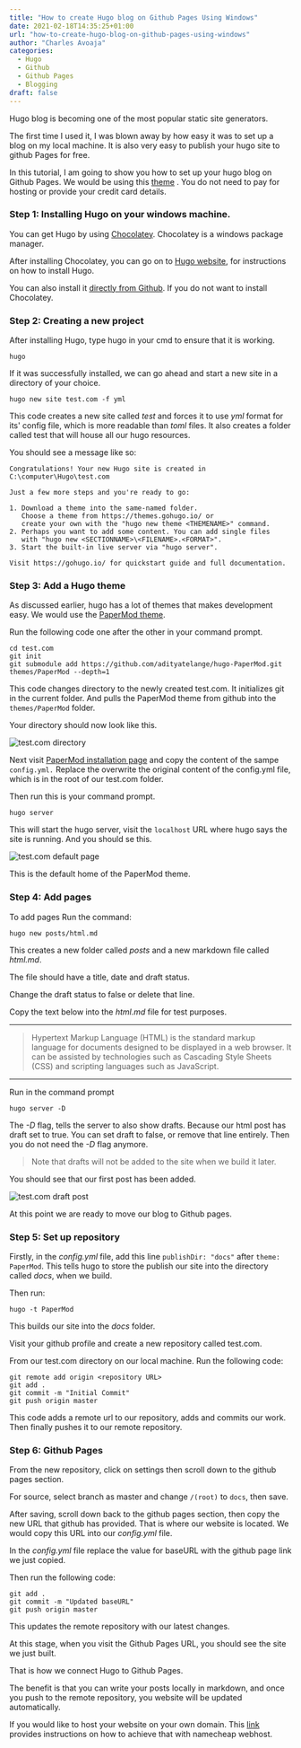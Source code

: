 ```yaml
---
title: "How to create Hugo blog on Github Pages Using Windows"
date: 2021-02-18T14:35:25+01:00
url: "how-to-create-hugo-blog-on-github-pages-using-windows"
author: "Charles Avoaja"
categories:
  - Hugo
  - Github
  - Github Pages
  - Blogging
draft: false
---
```


Hugo blog is becoming one of the most popular static site generators.

The first time I used it, I was blown away by how easy it was to set up a blog on my local machine. It is also very easy to publish your hugo site to github Pages for free.

In this tutorial, I am going to show you how to set up your hugo blog on Github Pages. We would be using this [theme](https://themes.gohugo.io/hugo-papermod/) . You do not need to pay for hosting or provide your credit card details.


### Step 1: Installing Hugo on your windows machine.
You can get Hugo by using [Chocolatey](https://chocolatey.org/install). Chocolatey is a windows package manager.

After installing Chocolatey, you can go on to [Hugo website](https://gohugo.io/getting-started/installing/#chocolatey-windows), for instructions on how to install Hugo.

You can also install it [directly from Github](https://gohugo.io/getting-started/installing/#source). If you do not want to install Chocolatey.


### Step 2: Creating a new project
After installing Hugo, type hugo in your cmd to ensure that it is working.
```
hugo
```
If it was successfully installed, we can go ahead and start a new site in a directory of your choice.

```
hugo new site test.com -f yml
```

This code creates a new site called *test* and forces it to use *yml* format for its' config file, which is more readable than *toml* files. 
It also creates a folder called test that will house all our hugo resources.

You should see a message like so:

```
Congratulations! Your new Hugo site is created in C:\computer\Hugo\test.com

Just a few more steps and you're ready to go:

1. Download a theme into the same-named folder.
   Choose a theme from https://themes.gohugo.io/ or
   create your own with the "hugo new theme <THEMENAME>" command.
2. Perhaps you want to add some content. You can add single files
   with "hugo new <SECTIONNAME>\<FILENAME>.<FORMAT>".
3. Start the built-in live server via "hugo server".

Visit https://gohugo.io/ for quickstart guide and full documentation.
```


### Step 3: Add a Hugo theme
As discussed earlier, hugo has a lot of themes that makes development easy. We would use the [PaperMod theme](https://themes.gohugo.io/hugo-papermod/).

Run the following code one after the other in your command prompt.

```
cd test.com
git init
git submodule add https://github.com/adityatelange/hugo-PaperMod.git themes/PaperMod --depth=1
```

This code changes directory to the newly created test.com.
It initializes git in the current folder.
And pulls the PaperMod theme from github into the ```themes/PaperMod``` folder.

Your directory should now look like this.

![test.com directory](/img/test.com_directory.png)

Next visit [PaperMod installation page](https://github.com/adityatelange/hugo-PaperMod/wiki/Installation#sample-configyml) and copy the content of the sampe ```config.yml.```
Replace the overwrite the original content of the config.yml file, which is in the root of our test.com folder.

Then run this is your command prompt.
```
hugo server
```
This will start the hugo server, visit the ```localhost``` URL where hugo says the site is running. And you should se this.

![test.com default page](/img/test.com_default_page.png)

This is the default home of the PaperMod theme.

### Step 4: Add pages
To add pages 
Run the command:
```
hugo new posts/html.md
```

This creates a new folder called *posts* and a new markdown file called *html.md*.

The file should have a title, date and draft status.

Change the draft status to false or delete that line.

Copy the text below into the *html.md* file for test purposes.

---

> Hypertext Markup Language (HTML) is the standard markup language for documents designed to be displayed in a web browser. It can be assisted by technologies such as Cascading Style Sheets (CSS) and scripting languages such as JavaScript.

---

Run in the command prompt

```
hugo server -D
```

The *-D* flag, tells the server to also show drafts. Because our html post has draft set to true. You can set draft to false, or remove that line entirely. Then you do not need the 
*-D* flag anymore. 

> Note that drafts will not be added to the site when we build it later.

You should see that our first post has been added.

![test.com draft post](/img/test.com_draft_post.png)

At this point we are ready to move our blog to Github pages.

### Step 5: Set up repository

Firstly, in the *config.yml* file, add this line ```publishDir: "docs"``` after ```theme: PaperMod```. This tells hugo to store the publish our 
site into the directory called *docs*, when we build.

Then run:

```
hugo -t PaperMod
```
This builds our site into the *docs* folder.

Visit your github profile and create a new repository called test.com.

From our test.com directory on our local machine.
Run the following code:

```
git remote add origin <repository URL>
git add .
git commit -m "Initial Commit"
git push origin master
```

This code adds a remote url to our repository, adds and commits our work. Then finally pushes it to our remote repository.

### Step 6: Github Pages

From the new repository, click on settings then scroll down to the github pages section.

For source, select branch as master and change ```/(root)``` to ```docs```, then save.

After saving, scroll down back to the github pages section, then copy the new URL that github has provided. That is where our website is located.
We would copy this URL into our *config.yml* file.

In the *config.yml* file replace the value for baseURL with the github page link we just copied.

Then run the following code:

```
git add .
git commit -m "Updated baseURL"
git push origin master
```
This updates the remote repository with our latest changes.

At this stage, when you visit the Github Pages URL, you should see the site we just built.

That is how we connect Hugo to Github Pages.

The benefit is that you can write your posts locally in markdown, and once you push to the remote repository, you website will be updated automatically.

If you would like to host your website on your own domain. This [link](https://www.namecheap.com/support/knowledgebase/article.aspx/9645/2208/how-do-i-link-my-domain-to-github-pages/) provides instructions on how to achieve that with namecheap webhost.